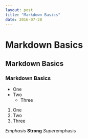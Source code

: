 ```yaml
---
layout: post
title: "Markdown Basics"
date: 2016-07-28
---
```

# Markdown Basics
## Markdown Basics
### Markdown Basics

* One
* Two 
  * Three

1. One
2. Two
  1. Three

*Emphasis*
**Strong**
*Super*emphasis
